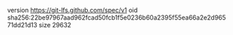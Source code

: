 version https://git-lfs.github.com/spec/v1
oid sha256:22be97967aad962fcad50fcb1f5e0236b60a2395f55ea66a2e2d96571dd21d13
size 29632
